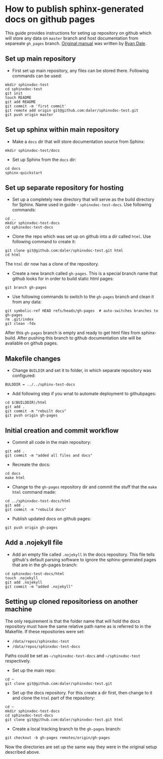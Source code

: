 # How to publish sphinx-generated docs on github pages

This guide provides instructions for seting up repository on github which will store any data on `master` branch and host documentation from separeate `gh_pages` branch. [Original manual](https://github.com/daler/sphinxdoc-test) was written by [Ryan Dale](https://github.com/daler).

## Set up main repository

- First set up main repository, any files can be stored there.  Following commands can be used:

```
mkdir sphinxdoc-test
cd sphinxdoc-test
git init
touch README
git add README
git commit -m 'first commit'
git remote add origin git@github.com:daler/sphinxdoc-test.git
git push origin master
```

## Set up sphinx within main repository

- Make a `docs` dir that will store documentation source from Sphinx:

```
mkdir sphinxdoc-test/docs
```

- Set up Sphinx from the `docs` dir:

```
cd docs
sphinx-quickstart
```

## Set up separate repository for hosting

- Set up a completely new directory that will serve as the build directory for Sphinx. Name used in guide - `sphinxdoc-test-docs`. Use following commands:

```
cd ..
mkdir sphinxdoc-test-docs
cd sphinxdoc-test-docs
```

- Clone the repo which was set up on github into a dir called `html`. Use following command to create it:
    
```
git clone git@github.com:daler/sphinxdoc-test.git html
cd html
```

The `html` dir now has a clone of the repository.  

- Create a new branch called `gh-pages`. This is a special branch name that github looks for in order to build static html pages:

```
git branch gh-pages
```

- Use following commands to switch to the `gh-pages` branch and clean it from any data:

```
git symbolic-ref HEAD refs/heads/gh-pages  # auto-switches branches to gh-pages
rm .git/index
git clean -fdx
```

 After this `gh-pages` branch is empty and ready to get html files from sphinx-build. After pushing this branch to github documentation site will be avaliable on github pages.

## Makefile changes

- Change `BUILDIR` and set it to folder, in which separate repository was configured:

```
BULDDIR = ../../sphinx-test-docs
```

- Add following step if you wnat to automate deployment to githubpages:
	
```
cd $(BUILDDIR)/html 
git add . 
git commit -m "rebuilt docs"
git push origin gh-pages
```

## Initial creation and commit workflow

- Commit all code in the main repository:

```
git add .
git commit -m "added all files and docs"
```

- Recreate the docs:

```
cd docs
make html
```

- Change to the `gh-pages` repository dir and commit the stuff that the `make html` command made:

```
cd ../sphinxdoc-test-docs/html
git add .
git commit -m "rebuild docs"
```

- Publish updated docs on github pages:

```
git push origin gh-pages
```

## Add a .nojekyll file

- Add an empty file called `.nojekyll` in the docs repository.  This file tells github's default parsing software to ignore the sphinx-generated pages that are in the gh-pages branch:

```
cd sphinxdoc-test-docs/html
touch .nojekyll
git add .nojekyll
git commit -m "added .nojekyll"
```

## Setting up cloned repositoriess on another machine

The only requirement is that the folder name that will hold the docs repository must have the same relative path name as is referred to in the Makefile.
If these repositories were set:
- `/data/repos/sphinxdoc-test`
- `/data/repos/sphinxdoc-test-docs` 

Paths could be set as `~/sphinxdoc-test-docs` and `~/sphinxdoc-test` respectively.

- Set up the main repo:

```
cd ~
git clone git@github.com:daler/sphinxdoc-test.git
```

- Set up the docs repository.  For this create a dir first, then change to it and clone the ``html`` part of the repository:

```
cd ~
mkdir sphinxdoc-test-docs
cd sphinxdoc-test-docs
git clone git@github.com:daler/sphinxdoc-test.git html
```

- Create a local tracking branch to the `gh-pages` branch:

```
git checkout -b gh-pages remotes/origin/gh-pages
```

Now the directories are set up the same way they were in the original setup described above.